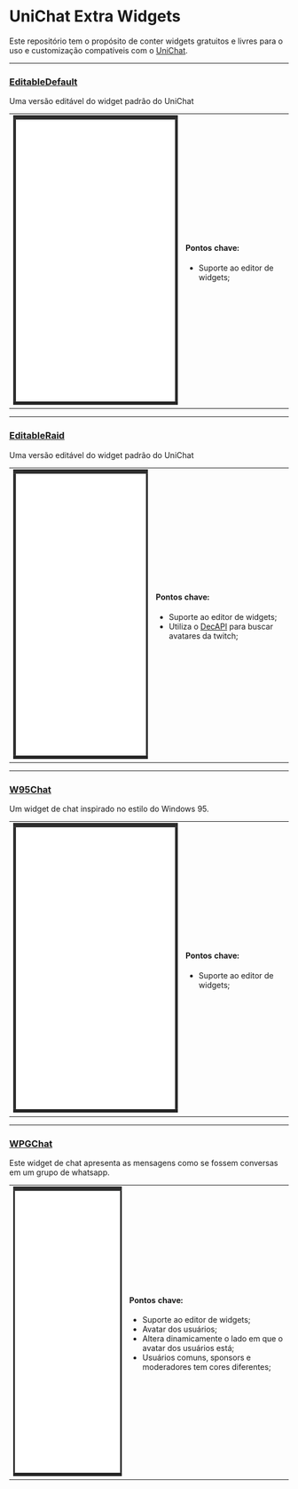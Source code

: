 # UniChat Extra Widgets

Este repositório tem o propósito de conter widgets gratuitos e livres para o uso e customização compatíveis com o [UniChat](https://github.com/voguh/unichat).

---

### [EditableDefault](./editableDefault)

Uma versão editável do widget padrão do UniChat

<table>
  <tbody>
    <tr>
      <td>
        <img src="./docs/editableDefault_preview.gif" width="414px" height="521px" />
      </td>
      <td>
        <h4>Pontos chave:</h4>
        <ul>
          <li>Suporte ao editor de widgets;</li>
        </ul>
      </td>
    </tr>
  </tbody>
</table>

---

### [EditableRaid](./editableRaid)

Uma versão editável do widget padrão do UniChat

<table>
  <tbody>
    <tr>
      <td>
        <img src="./docs/editableRaid_preview.gif" width="414px" height="521px" />
      </td>
      <td>
        <h4>Pontos chave:</h4>
        <ul>
          <li>Suporte ao editor de widgets;</li>
          <li>Utiliza o <a href="https://decapi.me/" target="_blank" rel="noopener noreferrer">DecAPI</a> para buscar avatares da twitch;</li>
        </ul>
      </td>
    </tr>
  </tbody>
</table>

---

### [W95Chat](./w95chat)

Um widget de chat inspirado no estilo do Windows 95.

<table>
  <tbody>
    <tr>
      <td>
        <img src="./docs/w95chat_preview.gif" width="414px" height="521px" />
      </td>
      <td>
        <h4>Pontos chave:</h4>
        <ul>
          <li>Suporte ao editor de widgets;</li>
        </ul>
      </td>
    </tr>
  </tbody>
</table>

---

### [WPGChat](./WPGChat)

Este widget de chat apresenta as mensagens como se fossem conversas em um grupo de whatsapp.

<table>
  <tbody>
    <tr>
      <td>
        <img src="./docs/WPGChat_preview.gif" width="414px" height="521px" />
      </td>
      <td>
        <h4>Pontos chave:</h4>
        <ul>
          <li>Suporte ao editor de widgets;</li>
          <li>Avatar dos usuários;</li>
          <li>Altera dinamicamente o lado em que o avatar dos usuários está;</li>
          <li>Usuários comuns, sponsors e moderadores tem cores diferentes;</li>
        </ul>
      </td>
    </tr>
  </tbody>
</table>
